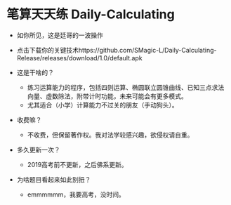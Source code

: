 # 笔算天天练 Daily-Calculating
- 如你所见，这是廷哥的一波操作
- 点击下载你的关键技术https://github.com/SMagic-L/Daily-Calculating-Release/releases/download/1.0/default.apk

- 这是干啥的？
  - 练习运算能力的程序，包括四则运算、椭圆联立圆锥曲线、已知三点求法向量、虚数除法，附带计时功能，未来可能会有更多模式。
  - 尤其适合（小学）计算能力不过关的朋友（手动狗头）。
- 收费嘛？
  - 不收费，但保留著作权。我对法学较感兴趣，欲侵权请自重。
- 多久更新一次？
  - 2019高考前不更新，之后佛系更新。
- 为啥题目看起来如此别扭？
  - emmmmmm，我要高考，没时间。

